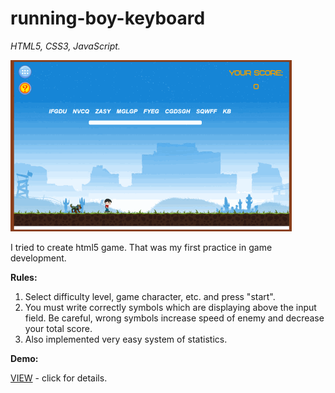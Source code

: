 # running-boy-keyboard
<i>HTML5, CSS3, JavaScript.</i>

<img src="main/images/screenRB.png?raw=true" alt="running boy keyboard" />

I tried to create html5 game. That was my first practice in game development.

<b>Rules:</b>

1. Select difficulty level, game character, etc. and press "start".
2. You must write correctly symbols which are displaying above the input field. Be careful, wrong symbols increase speed of enemy and decrease your total score.
3. Also implemented very easy system of statistics.

<p><b>Demo:</b></p>

<a href="http://somexamples.16mb.com/rb/main/" target="_blank">VIEW</a> - click for details.
